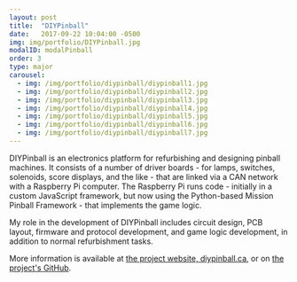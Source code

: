 ```yaml
---
layout: post
title:  "DIYPinball"
date:   2017-09-22 10:04:00 -0500
img: img/portfolio/DIYPinball.jpg
modalID: modalPinball
order: 3
type: major
carousel:
  - img: /img/portfolio/diypinball/diypinball1.jpg
  - img: /img/portfolio/diypinball/diypinball2.jpg
  - img: /img/portfolio/diypinball/diypinball3.jpg
  - img: /img/portfolio/diypinball/diypinball4.jpg
  - img: /img/portfolio/diypinball/diypinball5.jpg
  - img: /img/portfolio/diypinball/diypinball6.jpg
  - img: /img/portfolio/diypinball/diypinball7.jpg
---
```

DIYPinball is an electronics platform for refurbishing and designing pinball machines. It consists of a number of driver boards - for lamps, switches, solenoids, score displays, and the like - that are linked via a CAN network with a Raspberry Pi computer. The Raspberry Pi runs code - initially in a custom JavaScript framework, but now using the Python-based Mission Pinball Framework - that implements the game logic.

My role in the development of DIYPinball includes circuit design, PCB layout, firmware and protocol development, and game logic development, in addition to normal refurbishment tasks.

More information is available at [the project website, diypinball.ca][diypinball-link], or on [the project's GitHub][diypinball-github-link].

[diypinball-link]: http://diypinball.ca/
[diypinball-github-link]: http://github.com/diypinball/